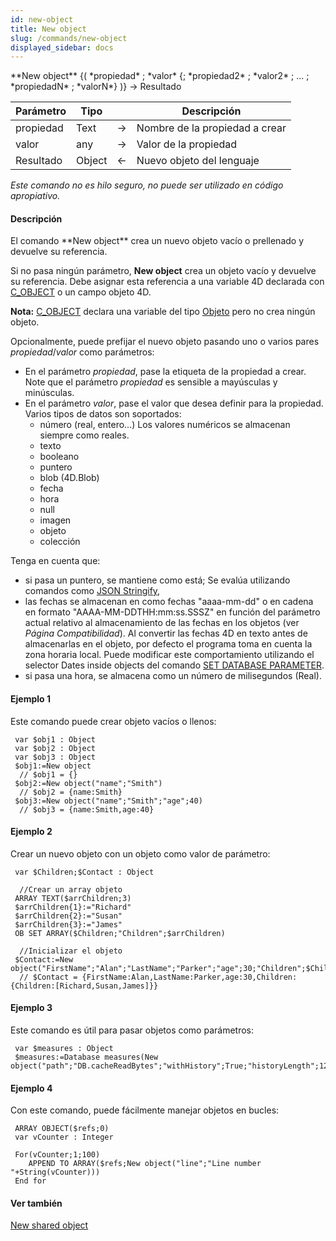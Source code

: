 ```yaml
---
id: new-object
title: New object
slug: /commands/new-object
displayed_sidebar: docs
---
```


<!--REF #_command_.New object.Syntax-->**New object** {( *propiedad* ; *valor* {; *propiedad2* ; *valor2* ; ... ; *propiedadN* ; *valorN*} )} -> Resultado<!-- END REF-->
<!--REF #_command_.New object.Params-->
| Parámetro | Tipo |  | Descripción |
| --- | --- | --- | --- |
| propiedad | Text | &#8594;  | Nombre de la propiedad a crear |
| valor | any | &#8594;  | Valor de la propiedad |
| Resultado | Object | &#8592; | Nuevo objeto del lenguaje |

<!-- END REF-->

*Este comando no es hilo seguro, no puede ser utilizado en código apropiativo.*


#### Descripción 

<!--REF #_command_.New object.Summary-->El comando **New object** crea un nuevo objeto vacío o prellenado y devuelve su referencia.<!-- END REF-->

Si no pasa ningún parámetro, **New object** crea un objeto vacío y devuelve su referencia. Debe asignar esta referencia a una variable 4D declarada con [C\_OBJECT](c-object.md) o un campo objeto 4D.

**Nota:** [C\_OBJECT](c-object.md) declara una variable del tipo [Objeto](# "Datos estructurados como forma de objeto nativo 4D") pero no crea ningún objeto.

Opcionalmente, puede prefijar el nuevo objeto pasando uno o varios pares *propiedad*/*valor* como parámetros:

* En el parámetro *propiedad*, pase la etiqueta de la propiedad a crear. Note que el parámetro *propiedad* es sensible a mayúsculas y minúsculas.
* En el parámetro *valor*, pase el valor que desea definir para la propiedad. Varios tipos de datos son soportados:  
   * número (real, entero...) Los valores numéricos se almacenan siempre como reales.  
   * texto  
   * booleano  
   * puntero  
   * blob (4D.Blob)  
   * fecha  
   * hora  
   * null  
   * imagen  
   * objeto  
   * colección

Tenga en cuenta que:

* si pasa un puntero, se mantiene como está; Se evalúa utilizando comandos como [JSON Stringify](json-stringify.md),
* las fechas se almacenan en como fechas "aaaa-mm-dd" o en cadena en formato "AAAA-MM-DDTHH:mm:ss.SSSZ" en función del parámetro actual relativo al almacenamiento de las fechas en los objetos (ver *Página Compatibilidad*). Al convertir las fechas 4D en texto antes de almacenarlas en el objeto, por defecto el programa toma en cuenta la zona horaria local. Puede modificar este comportamiento utilizando el selector Dates inside objects del comando [SET DATABASE PARAMETER](set-database-parameter.md).
* si pasa una hora, se almacena como un número de milisegundos (Real).

#### Ejemplo 1 

Este comando puede crear objeto vacíos o llenos:

```4d
 var $obj1 : Object
 var $obj2 : Object
 var $obj3 : Object
 $obj1:=New object
  // $obj1 = {}
 $obj2:=New object("name";"Smith")
  // $obj2 = {name:Smith}
 $obj3:=New object("name";"Smith";"age";40)
  // $obj3 = {name:Smith,age:40}
```

#### Ejemplo 2 

Crear un nuevo objeto con un objeto como valor de parámetro:

```4d
 var $Children;$Contact : Object
 
  //Crear un array objeto
 ARRAY TEXT($arrChildren;3)
 $arrChildren{1}:="Richard"
 $arrChildren{2}:="Susan"
 $arrChildren{3}:="James"
 OB SET ARRAY($Children;"Children";$arrChildren)
 
  //Inicializar el objeto
 $Contact:=New object("FirstName";"Alan";"LastName";"Parker";"age";30;"Children";$Children)
  // $Contact = {FirstName:Alan,LastName:Parker,age:30,Children:{Children:[Richard,Susan,James]}}
```

#### Ejemplo 3 

Este comando es útil para pasar objetos como parámetros:

```4d
 var $measures : Object
 $measures:=Database measures(New object("path";"DB.cacheReadBytes";"withHistory";True;"historyLength";120))
```

#### Ejemplo 4 

Con este comando, puede fácilmente manejar objetos en bucles:

```4d
 ARRAY OBJECT($refs;0)
 var vCounter : Integer
 
 For(vCounter;1;100)
    APPEND TO ARRAY($refs;New object("line";"Line number "+String(vCounter)))
 End for
```

#### Ver también 

  
[New shared object](new-shared-object.md)  